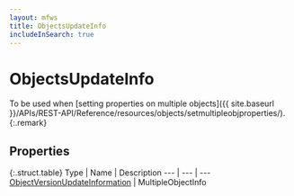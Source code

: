 ```yaml
---
layout: mfws
title: ObjectsUpdateInfo
includeInSearch: true
---
```


# ObjectsUpdateInfo

To be used when [setting properties on multiple objects]({{ site.baseurl }}/APIs/REST-API/Reference/resources/objects/setmultipleobjproperties/).
{:.remark}

## Properties

{:.struct.table}
Type | Name | Description
--- | --- | ---
[ObjectVersionUpdateInformation](../objectversionupdateinformation/) | MultipleObjectInfo

